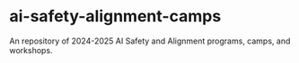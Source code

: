 # ai-safety-alignment-camps
An repository of 2024-2025 AI Safety and Alignment programs, camps, and workshops.
